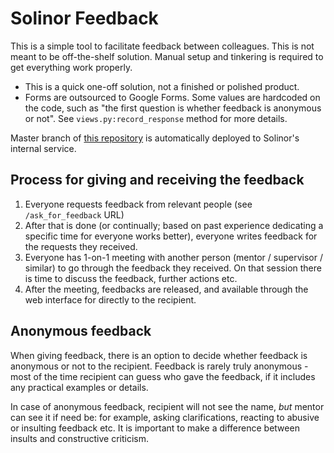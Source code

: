 # Solinor Feedback

This is a simple tool to facilitate feedback between colleagues. This is not meant to be off-the-shelf solution. Manual setup and tinkering is required to get everything work properly.

- This is a quick one-off solution, not a finished or polished product.
- Forms are outsourced to Google Forms. Some values are hardcoded on the code, such as "the first question is whether feedback is anonymous or not". See `views.py:record_response` method for more details.

Master branch of [this repository](https://github.com/solinor/solinor-feedback) is automatically deployed to Solinor's internal service.

## Process for giving and receiving the feedback

1. Everyone requests feedback from relevant people (see `/ask_for_feedback` URL)
2. After that is done (or continually; based on past experience dedicating a specific time for everyone works better), everyone writes feedback for the requests they received.
3. Everyone has 1-on-1 meeting with another person (mentor / supervisor / similar) to go through the feedback they received. On that session there is time to discuss the feedback, further actions etc.
4. After the meeting, feedbacks are released, and available through the web interface for directly to the recipient.


## Anonymous feedback

When giving feedback, there is an option to decide whether feedback is anonymous or not to the recipient. Feedback is rarely truly anonymous - most of the time recipient can guess who gave the feedback, if it includes any practical examples or details.

In case of anonymous feedback, recipient will not see the name, _but_ mentor can see it if need be: for example, asking clarifications, reacting to abusive or insulting feedback etc. It is important to make a difference between insults and constructive criticism.
